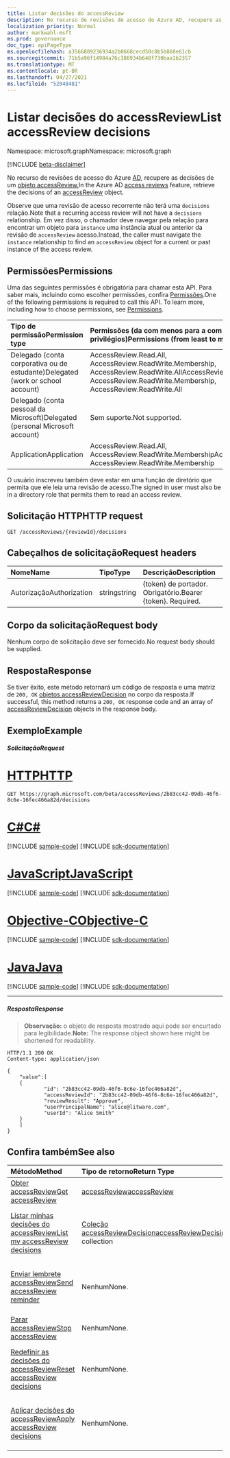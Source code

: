 ```yaml
---
title: Listar decisões do accessReview
description: No recurso de revisões de acesso do Azure AD, recupere as decisões de um objeto accessReview.
localization_priority: Normal
author: markwahl-msft
ms.prod: governance
doc_type: apiPageType
ms.openlocfilehash: a3566889236934a2b0668cecd50c8b5b860e61cb
ms.sourcegitcommit: 71b5a96f14984a76c386934b648f730baa1b2357
ms.translationtype: MT
ms.contentlocale: pt-BR
ms.lasthandoff: 04/27/2021
ms.locfileid: "52048481"
---
```

# <a name="list-accessreview-decisions"></a><span data-ttu-id="f22d1-103">Listar decisões do accessReview</span><span class="sxs-lookup"><span data-stu-id="f22d1-103">List accessReview decisions</span></span>

<span data-ttu-id="f22d1-104">Namespace: microsoft.graph</span><span class="sxs-lookup"><span data-stu-id="f22d1-104">Namespace: microsoft.graph</span></span>

[!INCLUDE [beta-disclaimer](../../includes/beta-disclaimer.md)]

<span data-ttu-id="f22d1-105">No recurso de revisões de acesso do Azure [AD,](../resources/accessreviews-root.md) recupere as decisões de um [objeto accessReview.](../resources/accessreview.md)</span><span class="sxs-lookup"><span data-stu-id="f22d1-105">In the Azure AD [access reviews](../resources/accessreviews-root.md) feature, retrieve the decisions of an [accessReview](../resources/accessreview.md) object.</span></span>

<span data-ttu-id="f22d1-106">Observe que uma revisão de acesso recorrente não terá uma `decisions` relação.</span><span class="sxs-lookup"><span data-stu-id="f22d1-106">Note that a recurring access review will not have a `decisions` relationship.</span></span>  <span data-ttu-id="f22d1-107">Em vez disso, o chamador deve navegar pela relação para encontrar um objeto para `instance` uma instância atual ou anterior da revisão de `accessReview` acesso.</span><span class="sxs-lookup"><span data-stu-id="f22d1-107">Instead, the caller must navigate the `instance` relationship to find an `accessReview` object for a current or past instance of the access review.</span></span>

## <a name="permissions"></a><span data-ttu-id="f22d1-108">Permissões</span><span class="sxs-lookup"><span data-stu-id="f22d1-108">Permissions</span></span>
<span data-ttu-id="f22d1-p102">Uma das seguintes permissões é obrigatória para chamar esta API. Para saber mais, incluindo como escolher permissões, confira [Permissões](/graph/permissions-reference).</span><span class="sxs-lookup"><span data-stu-id="f22d1-p102">One of the following permissions is required to call this API. To learn more, including how to choose permissions, see [Permissions](/graph/permissions-reference).</span></span>

|<span data-ttu-id="f22d1-111">Tipo de permissão</span><span class="sxs-lookup"><span data-stu-id="f22d1-111">Permission type</span></span>                        | <span data-ttu-id="f22d1-112">Permissões (da com menos para a com mais privilégios)</span><span class="sxs-lookup"><span data-stu-id="f22d1-112">Permissions (from least to most privileged)</span></span>              |
|:--------------------------------------|:---------------------------------------------------------|
|<span data-ttu-id="f22d1-113">Delegado (conta corporativa ou de estudante)</span><span class="sxs-lookup"><span data-stu-id="f22d1-113">Delegated (work or school account)</span></span>     | <span data-ttu-id="f22d1-114">AccessReview.Read.All, AccessReview.ReadWrite.Membership, AccessReview.ReadWrite.All</span><span class="sxs-lookup"><span data-stu-id="f22d1-114">AccessReview.Read.All, AccessReview.ReadWrite.Membership, AccessReview.ReadWrite.All</span></span>  |
|<span data-ttu-id="f22d1-115">Delegado (conta pessoal da Microsoft)</span><span class="sxs-lookup"><span data-stu-id="f22d1-115">Delegated (personal Microsoft account)</span></span> | <span data-ttu-id="f22d1-116">Sem suporte.</span><span class="sxs-lookup"><span data-stu-id="f22d1-116">Not supported.</span></span> |
|<span data-ttu-id="f22d1-117">Application</span><span class="sxs-lookup"><span data-stu-id="f22d1-117">Application</span></span>                            | <span data-ttu-id="f22d1-118">AccessReview.Read.All, AccessReview.ReadWrite.Membership</span><span class="sxs-lookup"><span data-stu-id="f22d1-118">AccessReview.Read.All, AccessReview.ReadWrite.Membership</span></span> |

 <span data-ttu-id="f22d1-119">O usuário inscreveu também deve estar em uma função de diretório que permita que ele leia uma revisão de acesso.</span><span class="sxs-lookup"><span data-stu-id="f22d1-119">The signed in user must also be in a directory role that permits them to read an access review.</span></span>

## <a name="http-request"></a><span data-ttu-id="f22d1-120">Solicitação HTTP</span><span class="sxs-lookup"><span data-stu-id="f22d1-120">HTTP request</span></span>
<!-- { "blockType": "ignored" } -->
```http
GET /accessReviews/{reviewId}/decisions
```
## <a name="request-headers"></a><span data-ttu-id="f22d1-121">Cabeçalhos de solicitação</span><span class="sxs-lookup"><span data-stu-id="f22d1-121">Request headers</span></span>
| <span data-ttu-id="f22d1-122">Nome</span><span class="sxs-lookup"><span data-stu-id="f22d1-122">Name</span></span>         | <span data-ttu-id="f22d1-123">Tipo</span><span class="sxs-lookup"><span data-stu-id="f22d1-123">Type</span></span>        | <span data-ttu-id="f22d1-124">Descrição</span><span class="sxs-lookup"><span data-stu-id="f22d1-124">Description</span></span> |
|:-------------|:------------|:------------|
| <span data-ttu-id="f22d1-125">Autorização</span><span class="sxs-lookup"><span data-stu-id="f22d1-125">Authorization</span></span> | <span data-ttu-id="f22d1-126">string</span><span class="sxs-lookup"><span data-stu-id="f22d1-126">string</span></span> | <span data-ttu-id="f22d1-p103">\{token\} de portador. Obrigatório.</span><span class="sxs-lookup"><span data-stu-id="f22d1-p103">Bearer \{token\}. Required.</span></span> |

## <a name="request-body"></a><span data-ttu-id="f22d1-129">Corpo da solicitação</span><span class="sxs-lookup"><span data-stu-id="f22d1-129">Request body</span></span>
<span data-ttu-id="f22d1-130">Nenhum corpo de solicitação deve ser fornecido.</span><span class="sxs-lookup"><span data-stu-id="f22d1-130">No request body should be supplied.</span></span>

## <a name="response"></a><span data-ttu-id="f22d1-131">Resposta</span><span class="sxs-lookup"><span data-stu-id="f22d1-131">Response</span></span>
<span data-ttu-id="f22d1-132">Se tiver êxito, este método retornará um código de resposta e uma matriz de `200, OK` [objetos accessReviewDecision](../resources/accessreviewdecision.md) no corpo da resposta.</span><span class="sxs-lookup"><span data-stu-id="f22d1-132">If successful, this method returns a `200, OK` response code and an array of [accessReviewDecision](../resources/accessreviewdecision.md) objects in the response body.</span></span>

## <a name="example"></a><span data-ttu-id="f22d1-133">Exemplo</span><span class="sxs-lookup"><span data-stu-id="f22d1-133">Example</span></span>
##### <a name="request"></a><span data-ttu-id="f22d1-134">Solicitação</span><span class="sxs-lookup"><span data-stu-id="f22d1-134">Request</span></span>


# <a name="http"></a>[<span data-ttu-id="f22d1-135">HTTP</span><span class="sxs-lookup"><span data-stu-id="f22d1-135">HTTP</span></span>](#tab/http)
<!-- {
  "blockType": "request",
  "name": "get_accessReview_decisions_1"
}-->
```msgraph-interactive
GET https://graph.microsoft.com/beta/accessReviews/2b83cc42-09db-46f6-8c6e-16fec466a82d/decisions
```
# <a name="c"></a>[<span data-ttu-id="f22d1-136">C#</span><span class="sxs-lookup"><span data-stu-id="f22d1-136">C#</span></span>](#tab/csharp)
[!INCLUDE [sample-code](../includes/snippets/csharp/get-accessreview-decisions-1-csharp-snippets.md)]
[!INCLUDE [sdk-documentation](../includes/snippets/snippets-sdk-documentation-link.md)]

# <a name="javascript"></a>[<span data-ttu-id="f22d1-137">JavaScript</span><span class="sxs-lookup"><span data-stu-id="f22d1-137">JavaScript</span></span>](#tab/javascript)
[!INCLUDE [sample-code](../includes/snippets/javascript/get-accessreview-decisions-1-javascript-snippets.md)]
[!INCLUDE [sdk-documentation](../includes/snippets/snippets-sdk-documentation-link.md)]

# <a name="objective-c"></a>[<span data-ttu-id="f22d1-138">Objective-C</span><span class="sxs-lookup"><span data-stu-id="f22d1-138">Objective-C</span></span>](#tab/objc)
[!INCLUDE [sample-code](../includes/snippets/objc/get-accessreview-decisions-1-objc-snippets.md)]
[!INCLUDE [sdk-documentation](../includes/snippets/snippets-sdk-documentation-link.md)]

# <a name="java"></a>[<span data-ttu-id="f22d1-139">Java</span><span class="sxs-lookup"><span data-stu-id="f22d1-139">Java</span></span>](#tab/java)
[!INCLUDE [sample-code](../includes/snippets/java/get-accessreview-decisions-1-java-snippets.md)]
[!INCLUDE [sdk-documentation](../includes/snippets/snippets-sdk-documentation-link.md)]

---


##### <a name="response"></a><span data-ttu-id="f22d1-140">Resposta</span><span class="sxs-lookup"><span data-stu-id="f22d1-140">Response</span></span>
><span data-ttu-id="f22d1-141">**Observação:** o objeto de resposta mostrado aqui pode ser encurtado para legibilidade.</span><span class="sxs-lookup"><span data-stu-id="f22d1-141">**Note:** The response object shown here might be shortened for readability.</span></span>
<!-- {
  "blockType": "response",
  "truncated": true,
  "@odata.type": "microsoft.graph.accessReviewDecision",
  "isCollection": "true"
} -->
```http
HTTP/1.1 200 OK
Content-type: application/json

{
    "value":[
    {
            "id": "2b83cc42-09db-46f6-8c6e-16fec466a82d",
            "accessReviewId": "2b83cc42-09db-46f6-8c6e-16fec466a82d",
            "reviewResult": "Approve",
            "userPrincipalName": "alice@litware.com",
            "userId": "Alice Smith"
    }
    ]
}
```

## <a name="see-also"></a><span data-ttu-id="f22d1-142">Confira também</span><span class="sxs-lookup"><span data-stu-id="f22d1-142">See also</span></span>

| <span data-ttu-id="f22d1-143">Método</span><span class="sxs-lookup"><span data-stu-id="f22d1-143">Method</span></span>           | <span data-ttu-id="f22d1-144">Tipo de retorno</span><span class="sxs-lookup"><span data-stu-id="f22d1-144">Return Type</span></span>    |<span data-ttu-id="f22d1-145">Descrição</span><span class="sxs-lookup"><span data-stu-id="f22d1-145">Description</span></span>|
|:---------------|:--------|:----------|
|[<span data-ttu-id="f22d1-146">Obter accessReview</span><span class="sxs-lookup"><span data-stu-id="f22d1-146">Get accessReview</span></span>](accessreview-get.md) |  [<span data-ttu-id="f22d1-147">accessReview</span><span class="sxs-lookup"><span data-stu-id="f22d1-147">accessReview</span></span>](../resources/accessreview.md) |  <span data-ttu-id="f22d1-148">Recupere uma revisão de acesso.</span><span class="sxs-lookup"><span data-stu-id="f22d1-148">Retrieve an access review.</span></span> |
|[<span data-ttu-id="f22d1-149">Listar minhas decisões do accessReview</span><span class="sxs-lookup"><span data-stu-id="f22d1-149">List my accessReview decisions</span></span>](accessreview-listmydecisions.md) |        <span data-ttu-id="f22d1-150">[Coleção accessReviewDecision](../resources/accessreviewdecision.md)</span><span class="sxs-lookup"><span data-stu-id="f22d1-150">[accessReviewDecision](../resources/accessreviewdecision.md) collection</span></span>|    <span data-ttu-id="f22d1-151">Como revisor, receba minhas decisões de um accessReview.</span><span class="sxs-lookup"><span data-stu-id="f22d1-151">As a reviewer, get my decisions of an accessReview.</span></span>|
|[<span data-ttu-id="f22d1-152">Enviar lembrete accessReview</span><span class="sxs-lookup"><span data-stu-id="f22d1-152">Send accessReview reminder</span></span>](accessreview-sendreminder.md) |       <span data-ttu-id="f22d1-153">Nenhum</span><span class="sxs-lookup"><span data-stu-id="f22d1-153">None.</span></span>   |   <span data-ttu-id="f22d1-154">Envie um lembrete aos revisores de um accessReview.</span><span class="sxs-lookup"><span data-stu-id="f22d1-154">Send a reminder to the reviewers of an accessReview.</span></span> |
|[<span data-ttu-id="f22d1-155">Parar accessReview</span><span class="sxs-lookup"><span data-stu-id="f22d1-155">Stop accessReview</span></span>](accessreview-stop.md) |        <span data-ttu-id="f22d1-156">Nenhum</span><span class="sxs-lookup"><span data-stu-id="f22d1-156">None.</span></span>   |   <span data-ttu-id="f22d1-157">Pare um accessReview.</span><span class="sxs-lookup"><span data-stu-id="f22d1-157">Stop an accessReview.</span></span> |
|[<span data-ttu-id="f22d1-158">Redefinir as decisões do accessReview</span><span class="sxs-lookup"><span data-stu-id="f22d1-158">Reset accessReview decisions</span></span>](accessreview-reset.md) |        <span data-ttu-id="f22d1-159">Nenhum</span><span class="sxs-lookup"><span data-stu-id="f22d1-159">None.</span></span>   |   <span data-ttu-id="f22d1-160">Redefinir as decisões em um accessReview em andamento.</span><span class="sxs-lookup"><span data-stu-id="f22d1-160">Reset the decisions in an in-progress accessReview.</span></span>|
|[<span data-ttu-id="f22d1-161">Aplicar decisões do accessReview</span><span class="sxs-lookup"><span data-stu-id="f22d1-161">Apply accessReview decisions</span></span>](accessreview-apply.md) |        <span data-ttu-id="f22d1-162">Nenhum</span><span class="sxs-lookup"><span data-stu-id="f22d1-162">None.</span></span>   |   <span data-ttu-id="f22d1-163">Aplicar as decisões de um accessReview concluído.</span><span class="sxs-lookup"><span data-stu-id="f22d1-163">Apply the decisions from a completed accessReview.</span></span>|


<!--
{
  "type": "#page.annotation",
  "description": "Get accessReview decisions",
  "keywords": "",
  "section": "documentation",
  "tocPath": "",
  "suppressions": [
  ]
}
-->


